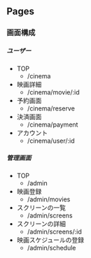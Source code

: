 ## Pages

### 画面構成

##### ユーザー
- TOP
    - /cinema
- 映画詳細
  - /cinema/movie/:id
- 予約画面
  - /cinema/reserve
- 決済画面
  - /cinema/payment
- アカウント
  - /cinema/user/:id

##### 管理画面
- TOP
  - /admin
- 映画登録
  - /admin/movies
- スクリーンの一覧
  - /admin/screens
- スクリーンの詳細
  - /admin/screens/:id
- 映画スケジュールの登録
  - /admin/schedule